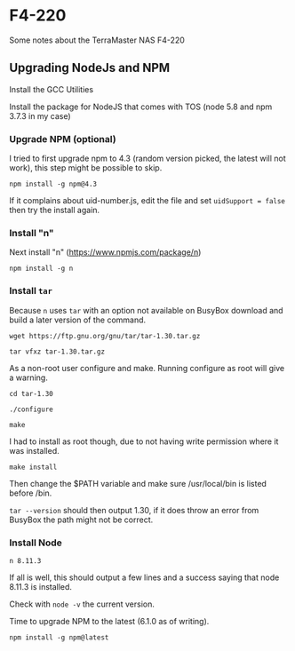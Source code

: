 # F4-220
Some notes about the TerraMaster NAS F4-220

## Upgrading NodeJs and NPM
Install the GCC Utilities


Install the package for NodeJS that comes with TOS (node 5.8 and npm 3.7.3 in my case)


### Upgrade NPM (optional)
I tried to first upgrade npm to 4.3 (random version picked, the latest will not work), this step might be possible to skip.

`npm install -g npm@4.3`

If it complains about uid-number.js, edit the file and set `uidSupport = false` then try the install again.

### Install "n"
Next install "n" (https://www.npmjs.com/package/n)

`npm install -g n`

### Install `tar`
Because `n` uses `tar` with an option not available on BusyBox download and build a later version of the command.

`wget https://ftp.gnu.org/gnu/tar/tar-1.30.tar.gz`

`tar vfxz tar-1.30.tar.gz`

As a non-root user configure and make. Running configure as root will give a warning.

`cd tar-1.30`

`./configure`

`make`


I had to install as root though, due to not having write permission where it was installed.

`make install`

Then change the $PATH variable and make sure /usr/local/bin is listed before /bin.

`tar --version` should then output 1.30, if it does throw an error from BusyBox the path might not be correct.

### Install Node
`n 8.11.3`

If all is well, this should output a few lines and a success saying that node 8.11.3 is installed. 

Check with `node -v` the current version. 

Time to upgrade NPM to the latest (6.1.0 as of writing).

`npm install -g npm@latest`
